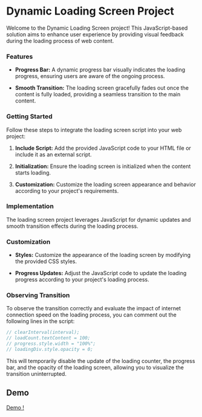 # Dynamic Loading Screen Project

Welcome to the Dynamic Loading Screen project! This JavaScript-based solution aims to enhance user experience by providing visual feedback during the loading process of web content.

### Features

- **Progress Bar:** A dynamic progress bar visually indicates the loading progress, ensuring users are aware of the ongoing process.
  
- **Smooth Transition:** The loading screen gracefully fades out once the content is fully loaded, providing a seamless transition to the main content.

### Getting Started

Follow these steps to integrate the loading screen script into your web project:

1. **Include Script:** Add the provided JavaScript code to your HTML file or include it as an external script.
  
2. **Initialization:** Ensure the loading screen is initialized when the content starts loading.
  
3. **Customization:** Customize the loading screen appearance and behavior according to your project's requirements.

### Implementation

The loading screen project leverages JavaScript for dynamic updates and smooth transition effects during the loading process.

### Customization

- **Styles:** Customize the appearance of the loading screen by modifying the provided CSS styles.
  
- **Progress Updates:** Adjust the JavaScript code to update the loading progress according to your project's loading process.

### Observing Transition

To observe the transition correctly and evaluate the impact of internet connection speed on the loading process, you can comment out the following lines in the script:

```javascript
// clearInterval(interval);
// loadCount.textContent = 100;
// progress.style.width = "100%";
// loadingDiv.style.opacity = 0;
```
This will temporarily disable the update of the loading counter, the progress bar, and the opacity of the loading screen, allowing you to visualize the transition uninterrupted.

## Demo

[Demo ! ](https://loading-bar-gilt.vercel.app/)
